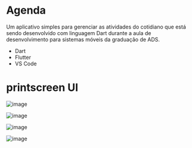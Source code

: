 # Agenda

Um aplicativo simples para gerenciar as atividades do cotidiano que está sendo desenvolvido com linguagem Dart durante a aula de desenvolvimento para sistemas móveis da graduação de ADS.

* Dart
* Flutter
* VS Code


# printscreen UI

![image](https://user-images.githubusercontent.com/80162033/114619062-840b1d80-9c80-11eb-9a90-3de725eea244.png)

![image](https://user-images.githubusercontent.com/80162033/114619134-94bb9380-9c80-11eb-8550-48e148732477.png)

![image](https://user-images.githubusercontent.com/80162033/114619187-a2711900-9c80-11eb-9410-b09c7928142f.png)

![image](https://user-images.githubusercontent.com/80162033/114619234-b0269e80-9c80-11eb-8f70-51acd282cba3.png)
